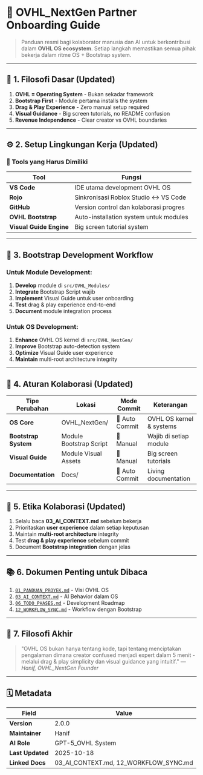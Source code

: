 # 🤝 OVHL_NextGen Partner Onboarding Guide

> Panduan resmi bagi kolaborator manusia dan AI untuk berkontribusi dalam **OVHL OS ecosystem**.
> Setiap langkah memastikan semua pihak bekerja dalam ritme OS + Bootstrap system.

---

## 🧭 1. Filosofi Dasar (Updated)

1. **OVHL = Operating System** - Bukan sekadar framework
2. **Bootstrap First** - Module pertama installs the system
3. **Drag & Play Experience** - Zero manual setup required
4. **Visual Guidance** - Big screen tutorials, no README confusion
5. **Revenue Independence** - Clear creator vs OVHL boundaries

---

## ⚙️ 2. Setup Lingkungan Kerja (Updated)

### 🧩 Tools yang Harus Dimiliki

| Tool | Fungsi |
|------|--------|
| **VS Code** | IDE utama development OVHL OS |
| **Rojo** | Sinkronisasi Roblox Studio ↔ VS Code |
| **GitHub** | Version control dan kolaborasi progres |
| **OVHL Bootstrap** | Auto-installation system untuk modules |
| **Visual Guide Engine** | Big screen tutorial system |

---

## 🔧 3. Bootstrap Development Workflow

### Untuk Module Development:
1. **Develop** module di `src/OVHL_Modules/`
2. **Integrate** Bootstrap Script wajib
3. **Implement** Visual Guide untuk user onboarding
4. **Test** drag & play experience end-to-end
5. **Document** module integration process

### Untuk OS Development:
1. **Enhance** OVHL OS kernel di `src/OVHL_NextGen/`
2. **Improve** Bootstrap auto-detection system
3. **Optimize** Visual Guide user experience
4. **Maintain** multi-root architecture integrity

---

## 🧩 4. Aturan Kolaborasi (Updated)

| Tipe Perubahan | Lokasi | Mode Commit | Keterangan |
|----------------|--------|-------------|------------|
| **OS Core** | OVHL_NextGen/ | 🔁 Auto Commit | OVHL OS kernel & systems |
| **Bootstrap System**| Module Bootstrap Script | 📝 Manual | Wajib di setiap module |
| **Visual Guide** | Module Visual Assets | 🎯 Manual | Big screen tutorials |
| **Documentation** | Docs/ | 🔁 Auto Commit | Living documentation |

---

## 📜 5. Etika Kolaborasi (Updated)

1. Selalu baca **03_AI_CONTEXT.md** sebelum bekerja
2. Prioritaskan **user experience** dalam setiap keputusan
3. Maintain **multi-root architecture** integrity
4. Test **drag & play experience** sebelum commit
5. Document **Bootstrap integration** dengan jelas

---

## 📚 6. Dokumen Penting untuk Dibaca

1. [`01_PANDUAN_PROYEK.md`](01_PANDUAN_PROYEK.md) - Visi OVHL OS
2. [`03_AI_CONTEXT.md`](03_AI_CONTEXT.md) - AI Behavior dalam OS
3. [`06_TODO_PHASES.md`](06_TODO_PHASES.md) - Development Roadmap
4. [`12_WORKFLOW_SYNC.md`](12_WORKFLOW_SYNC.md) - Workflow dengan Bootstrap

---

## 🧠 7. Filosofi Akhir

> "OVHL OS bukan hanya tentang kode, tapi tentang menciptakan pengalaman dimana creator confused menjadi expert dalam 5 menit - melalui drag & play simplicity dan visual guidance yang intuitif."
> — _Hanif, OVHL_NextGen Founder_

---

## 🗓️ Metadata

| Field | Value |
|-------|--------|
| **Version** | 2.0.0 |
| **Maintainer** | Hanif |
| **AI Role** | GPT-5_OVHL System |
| **Last Updated** | 2025-10-18 |
| **Linked Docs** | 03_AI_CONTEXT.md, 12_WORKFLOW_SYNC.md |
